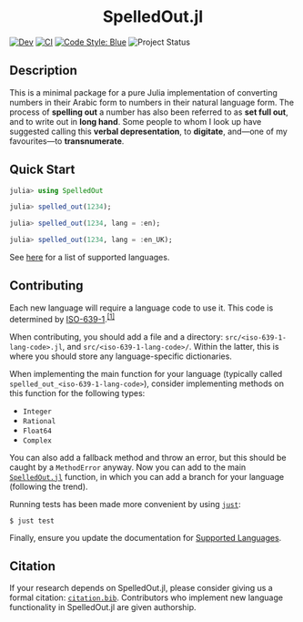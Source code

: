 <h1 align="center">
    SpelledOut.jl
</h1>

<!-- [![Stable](https://img.shields.io/badge/docs-stable-blue.svg)](https://jakewilliami.github.io/SpelledOut.jl/stable) -->
[![Dev](https://img.shields.io/badge/docs-dev-blue.svg)](https://jakewilliami.github.io/SpelledOut.jl/dev)
[![CI](https://github.com/invenia/PkgTemplates.jl/workflows/CI/badge.svg)](https://github.com/jakewilliami/SpelledOut.jl/actions?query=workflow%3ACI)
[![Code Style: Blue](https://img.shields.io/badge/code%20style-blue-4495d1.svg)](https://github.com/invenia/BlueStyle)
![Project Status](https://img.shields.io/badge/status-maturing-green)


## Description
This is a minimal package for a pure Julia implementation of converting numbers in their Arabic form to numbers in their natural language form.  The process of **spelling out** a number has also been referred to as **set full out**, and to write out in **long hand**.  Some people to whom I look up have suggested calling this **verbal depresentation**, to **digitate**, and&mdash;one of my favourites&mdash;to **transnumerate**.

## Quick Start
```julia
julia> using SpelledOut

julia> spelled_out(1234);

julia> spelled_out(1234, lang = :en);

julia> spelled_out(1234, lang = :en_UK);
```

See [here](https://jakewilliami.github.io/SpelledOut.jl/dev/supported_languages/#Supported-Languages) for a list of supported languages.

## Contributing
Each new language will require a language code to use it.  This code is determined by [ISO-639-1](https://www.loc.gov/standards/iso639-2/php/langcodes-keyword.php).<sup>[[1]](https://www.wikiwand.com/en/ISO_639-1)</sup>

When contributing, you should add a file and a directory: `src/<iso-639-1-lang-code>.jl`, and `src/<iso-639-1-lang-code>/`.  Within the latter, this is where you should store any language-specific dictionaries.

When implementing the main function for your language (typically called `spelled_out_<iso-639-1-lang-code>`), consider implementing methods on this function for the following types:
  - `Integer`
  - `Rational`
  - `Float64`
  - `Complex`

You can also add a fallback method and throw an error, but this should be caught by a `MethodError` anyway.  Now you can add to the main [`SpelledOut.jl`](src/SpelledOut.jl) function, in which you can add a branch for your language (following the trend).

Running tests has been made more convenient by using [`just`](https://github.com/casey/just):
```commandline
$ just test
```

Finally, ensure you update the documentation for [Supported Languages](https://jakewilliami.github.io/SpelledOut.jl/dev/supported_languages/#Supported-Languages).

## Citation

If your research depends on SpelledOut.jl, please consider giving us a formal citation: [`citation.bib`](./citation.bib).  Contributors who implement new language functionality in SpelledOut.jl are given authorship.
